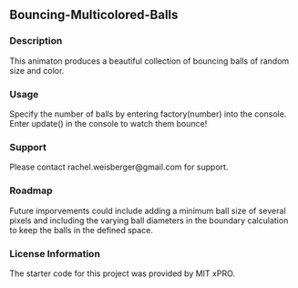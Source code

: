 ## Bouncing-Multicolored-Balls

### Description

<p> This animaton produces a beautiful collection of bouncing balls of random size and color. </p>

### Usage

<p> Specify the number of balls by entering factory(number) into the console. Enter update() in the console to watch them bounce! </p>

### Support

<p> Please contact rachel.weisberger@gmail.com for support. </p>

### Roadmap

<p> Future imporvements could include adding a minimum ball size of several pixels and including the varying ball diameters in the boundary calculation to keep the balls in the defined space. </p>

### License Information

<p> The starter code for this project was provided by MIT xPRO. </p>
